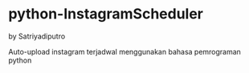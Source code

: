 # python-InstagramScheduler
by Satriyadiputro

Auto-upload instagram terjadwal menggunakan bahasa pemrograman python

